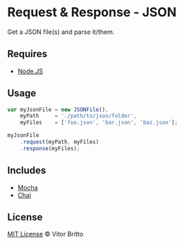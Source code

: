 # Request & Response - JSON

Get a JSON file(s) and parse it/them.


## Requires

- [Node.JS](http://nodejs.org/)


## Usage

```javascript
var myJsonFile = new JSONFile(),
    myPath     = './path/to/json/folder',
    myFiles    = ['foo.json', 'bar.json', 'baz.json'];

myJsonFile
    .request(myPath, myFiles)
    .response(myFiles);
```


## Includes

- [Mocha](http://mochajs.org/)
- [Chai](http://chaijs.com/)


## License

[MIT License](http://vitorbritto.mit-license.org/) © Vitor Britto
